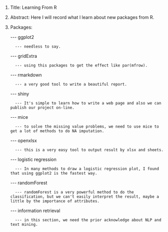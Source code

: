 1. Title: Learning From R

2. Abstract: Here I will record what I learn about new packages from R.

3. Packages: 
      
      --- ggplot2
         
         --- needless to say.
      
      --- gridExtra
      
         --- using this packages to get the effect like par(mfrow).
      
      --- rmarkdown
      
         --- a very good tool to write a beautiful report.
      
      --- shiny
      
         --- It's simple to learn how to write a web page and also we can publish our project on-line.
      
      --- mice
      
         --- to solve the missing value problems, we need to use mice to get a lot of methods to do NA imputation.
      
      --- openxlsx
      
         --- this is a very easy tool to output result by xlsx and sheets.
      --- logistic regression
      
         --- In many methods to draw a logistic regression plot, I found that using ggplot2 is the fastest way.
      
      --- randomForest
      
         --- randomForest is a very powerful method to do the classification, but we can't easily interpret the result, maybe a little by the importance of attributes.
      
      --- information retrieval
      
         --- in this section, we need the prior acknowledge about NLP and text mining.
   


